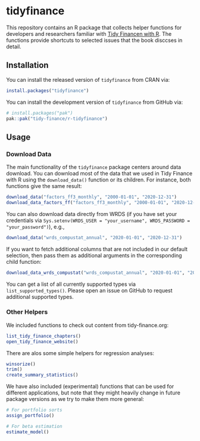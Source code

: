 # tidyfinance

This repository contains an R package that collects helper functions for developers and researchers familiar with [Tidy Financen with R](https://www.tidy-finance.org/r/). The functions provide shortcuts to selected issues that the book disccses in detail. 

## Installation

You can install the released version of `tidyfinance` from CRAN via:

``` r
install.packages("tidyfinance")
```

You can install the development version of `tidyfinance` from GitHub via:

``` r
# install.packages("pak")
pak::pak("tidy-finance/r-tidyfinance")
```

## Usage

### Download Data

The main functionality of the `tidyfinance` package centers around data download. You can download most of the data that we used in Tidy Finance with R using the `download_data()` function or its children. For instance, both functions give the same result:

``` r
download_data("factors_ff3_monthly", "2000-01-01", "2020-12-31")
download_data_factors_ff("factors_ff3_monthly", "2000-01-01", "2020-12-31")
```

You can also download data directly from WRDS (if you have set your credentials via `Sys.setenv(WRDS_USER = "your_username", WRDS_PASSWORD = "your_password")`), e.g.,

```r
download_data("wrds_compustat_annual", "2020-01-01", "2020-12-31")
```

If you want to fetch additional columns that are not included in our default selection, then pass them as additional arguments in the corresponding child function:

```r
download_data_wrds_compustat("wrds_compustat_annual", "2020-01-01", "2020-12-31", acoxar, amc, aldo)
```

You can get a list of all currently supported types via `list_supported_types()`. Please open an issue on GitHub to request additional supported types. 

### Other Helpers

We included functions to check out content from tidy-finance.org:

```r
list_tidy_finance_chapters()
open_tidy_finance_website()
```
There are alos some simple helpers for regression analyses:
```r
winsorize()
trim()
create_summary_statistics()
```

We have also included (experimental) functions that can be used for different applications, but note that they might heavily change in future package versions as we try to make them more general:

```r
# For portfolio sorts
assign_portfolio()

# For beta estimation
estimate_model()
```
